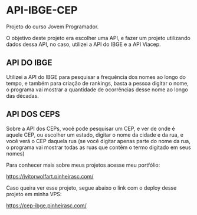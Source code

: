 # API-IBGE-CEP

Projeto do curso Jovem Programador.

O objetivo deste projeto era escolher uma API, e fazer um projeto utilizando dados dessa API, no caso, utilizei a API do IBGE e a API Viacep.

## API DO IBGE

Utilizei a API do IBGE para pesquisar a frequência dos nomes ao longo do tempo, e também para criação de rankings, basta a pessoa digitar o nome, o programa vai mostrar a quantidade de ocorrências desse nome ao longo das décadas.


## API DOS CEPS

Sobre a API dos CEPs, você pode pesquisar um CEP, e ver de onde é aquele CEP, ou escolher um estado, digitar o nome da cidade e da rua, e você verá o CEP daquela rua (se você digitar apenas parte do nome da rua, o programa vai mostrar todas as ruas que contêm o termo digitado em seus nomes)

Para conhecer mais sobre meus projetos acesse meu portfólio:


https://jvitorwolfart.pinheirasc.com/


Caso queira ver esse projeto, segue abaixo o link com o deploy desse projeto em minha VPS:

https://cep-ibge.pinheirasc.com/
